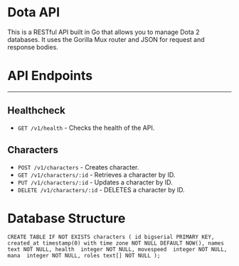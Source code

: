 # Dota API
This is a RESTful API built in Go that allows you to manage Dota 2 databases. It uses the Gorilla Mux router and JSON for request and response bodies.

# API Endpoints
____
## Healthcheck
+ `GET /v1/health` - Checks the health of the API.
## Characters
+ `POST /v1/characters` - Creates character.
+ `GET /v1/characters/:id` - Retrieves a character by ID.
+ `PUT /v1/characters/:id` - Updates a character by ID.
+ `DELETE /v1/characters/:id` - DELETES a character by ID.

# Database Structure  
`CREATE TABLE IF NOT EXISTS characters (
    id bigserial PRIMARY KEY,
    created_at timestamp(0) with time zone NOT NULL DEFAULT NOW(),
    names text NOT NULL,
    health  integer NOT NULL,
    movespeed  integer NOT NULL,
    mana  integer NOT NULL,
    roles text[] NOT NULL
);`
